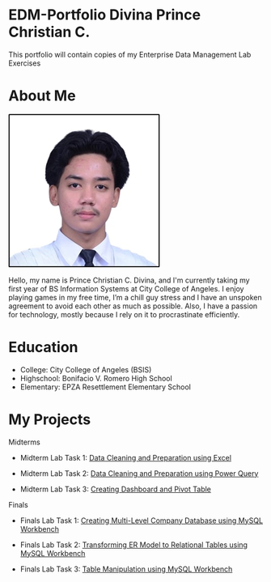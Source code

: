 # EDM-Portfolio Divina Prince Christian C.
This portfolio will contain copies of my Enterprise Data Management Lab Exercises                                

# About Me
![screenshot](/Prinssss.jfif)

Hello, my name is Prince Christian C. Divina, and I'm currently taking my first year of BS Information Systems at City College of Angeles. I enjoy playing games in my free time, I’m a chill guy stress and I have an unspoken agreement to avoid each other as much as possible. Also, I have a passion for technology, mostly because I rely on it to procrastinate efficiently.
# Education
- College: City College of Angeles (BSIS)
- Highschool: Bonifacio V. Romero High School
- Elementary: EPZA Resettlement Elementary School
  
# My Projects
Midterms

- Midterm Lab Task 1: [Data Cleaning and Preparation using Excel](https://princeeee26.github.io/Midterm-Lab-Task-1-Data-Cleaning-and-Preparation-using-Excel/)
  
- Midterm Lab Task 2: [Data Cleaning and Preparation using Power Query](https://princeeee26.github.io/Midterm-Lab-Task-2-Data-Cleaning-and-Preparation-using-Power-Query/)
  
- Midterm Lab Task 3: [Creating Dashboard and Pivot Table](https://princeeee26.github.io/Midterm-Lab-Task-3-Creating-Dashboard-and-Pivot-Table/)

Finals

- Finals Lab Task 1: [Creating Multi-Level Company Database using MySQL Workbench](https://princeeee26.github.io/Finals-Lab-Task-1.-MySQL-Basics-Multi-Level-Company/)

- Finals Lab Task 2: [Transforming ER Model to Relational Tables using MySQL Workbench](https://princeeee26.github.io/Finals-Lab-Task-2.-Transforming-ER-Model-to-Relational-Tables-Using-MySQL-Workbench/)

- Finals Lab Task 3: [Table Manipulation using MySQL Workbench](https://princeeee26.github.io/Finals-Lab-Task-3.-Table-Manipulation-using-mySQL-Workbench/)
